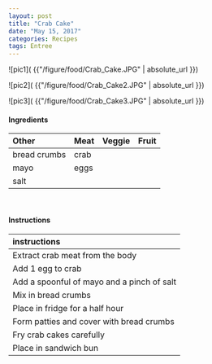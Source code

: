 ```yaml
---
layout: post
title: "Crab Cake"
date: "May 15, 2017"
categories: Recipes
tags: Entree
---
```




![pic1]( {{"/figure/food/Crab_Cake.JPG" | absolute_url }})

![pic2]( {{"/figure/food/Crab_Cake2.JPG" | absolute_url }})

![pic3]( {{"/figure/food/Crab_Cake3.JPG" | absolute_url }})




#### Ingredients

<table class = "presenttab">
 <thead>
  <tr>
   <th style="text-align:left;"> Other </th>
   <th style="text-align:left;"> Meat </th>
   <th style="text-align:left;"> Veggie </th>
   <th style="text-align:left;"> Fruit </th>
  </tr>
 </thead>
<tbody>
  <tr>
   <td style="text-align:left;"> bread crumbs </td>
   <td style="text-align:left;"> crab </td>
   <td style="text-align:left;">  </td>
   <td style="text-align:left;">  </td>
  </tr>
  <tr>
   <td style="text-align:left;"> mayo </td>
   <td style="text-align:left;"> eggs </td>
   <td style="text-align:left;">  </td>
   <td style="text-align:left;">  </td>
  </tr>
  <tr>
   <td style="text-align:left;"> salt </td>
   <td style="text-align:left;">  </td>
   <td style="text-align:left;">  </td>
   <td style="text-align:left;">  </td>
  </tr>
</tbody>
</table>

<br>

#### Instructions

<table class = "presenttabnoh">
 <thead>
  <tr>
   <th style="text-align:left;"> instructions </th>
  </tr>
 </thead>
<tbody>
  <tr>
   <td style="text-align:left;"> Extract crab meat from the body </td>
  </tr>
  <tr>
   <td style="text-align:left;"> Add 1 egg to crab </td>
  </tr>
  <tr>
   <td style="text-align:left;"> Add a spoonful of mayo and a pinch of salt </td>
  </tr>
  <tr>
   <td style="text-align:left;"> Mix in bread crumbs </td>
  </tr>
  <tr>
   <td style="text-align:left;"> Place in fridge for a half hour </td>
  </tr>
  <tr>
   <td style="text-align:left;"> Form patties and cover with bread crumbs </td>
  </tr>
  <tr>
   <td style="text-align:left;"> Fry crab cakes carefully </td>
  </tr>
  <tr>
   <td style="text-align:left;"> Place in sandwich bun </td>
  </tr>
</tbody>
</table>

